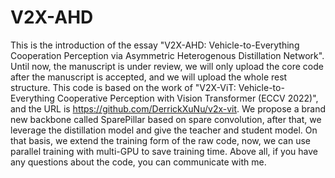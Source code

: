 # V2X-AHD
This is the introduction of the essay "V2X-AHD: Vehicle-to-Everything Cooperation Perception via Asymmetric Heterogenous Distillation Network". Until now, the manuscript is under review, we will only upload the core code after the manuscript is accepted, and we will upload the whole rest structure. This code is based on the work of "V2X-ViT: Vehicle-to-Everything Cooperative Perception with Vision Transformer (ECCV 2022)", and the URL is https://github.com/DerrickXuNu/v2x-vit. We propose a brand new backbone called SparePillar based on spare convolution, after that, we leverage the distillation model and give the teacher and student model. On that basis, we extend the training form of the raw code, now, we can use parallel training with multi-GPU to save training time. 
Above all, if you have any questions about the code, you can communicate with me.

